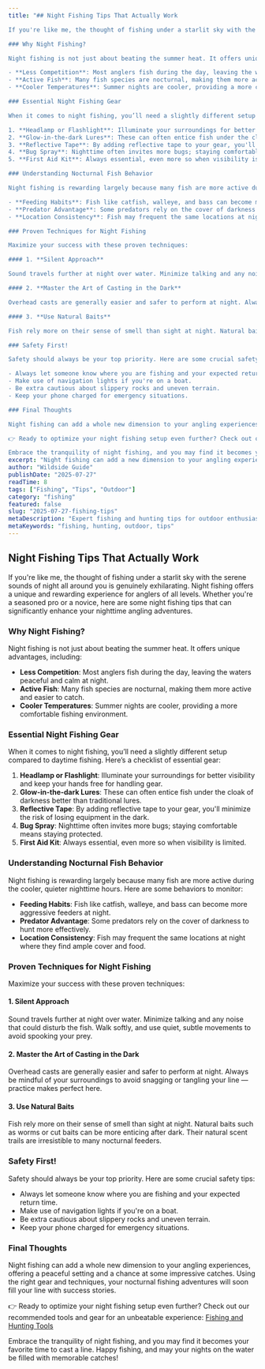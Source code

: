 ```yaml
---
title: "## Night Fishing Tips That Actually Work

If you're like me, the thought of fishing under a starlit sky with the serene sounds of night all around you is genuinely exhilarating. Night fishing offers a unique and rewarding experience for anglers of all levels. Whether you're a seasoned pro or a novice, here are some night fishing tips that can significantly enhance your nighttime angling adventures.

### Why Night Fishing?

Night fishing is not just about beating the summer heat. It offers unique advantages, including:

- **Less Competition**: Most anglers fish during the day, leaving the waters peaceful and calm at night.
- **Active Fish**: Many fish species are nocturnal, making them more active and easier to catch.
- **Cooler Temperatures**: Summer nights are cooler, providing a more comfortable fishing environment.

### Essential Night Fishing Gear

When it comes to night fishing, you’ll need a slightly different setup compared to daytime fishing. Here’s a checklist of essential gear:

1. **Headlamp or Flashlight**: Illuminate your surroundings for better visibility and keep your hands free for handling gear.
2. **Glow-in-the-dark Lures**: These can often entice fish under the cloak of darkness better than traditional lures.
3. **Reflective Tape**: By adding reflective tape to your gear, you'll minimize the risk of losing equipment in the dark.
4. **Bug Spray**: Nighttime often invites more bugs; staying comfortable means staying protected.
5. **First Aid Kit**: Always essential, even more so when visibility is limited.

### Understanding Nocturnal Fish Behavior

Night fishing is rewarding largely because many fish are more active during the cooler, quieter nighttime hours. Here are some behaviors to monitor:

- **Feeding Habits**: Fish like catfish, walleye, and bass can become more aggressive feeders at night.
- **Predator Advantage**: Some predators rely on the cover of darkness to hunt more effectively.
- **Location Consistency**: Fish may frequent the same locations at night where they find ample cover and food.

### Proven Techniques for Night Fishing

Maximize your success with these proven techniques:

#### 1. **Silent Approach**

Sound travels further at night over water. Minimize talking and any noise that could disturb the fish. Walk softly, and use quiet, subtle movements to avoid spooking your prey.

#### 2. **Master the Art of Casting in the Dark**

Overhead casts are generally easier and safer to perform at night. Always be mindful of your surroundings to avoid snagging or tangling your line — practice makes perfect here.

#### 3. **Use Natural Baits**

Fish rely more on their sense of smell than sight at night. Natural baits such as worms or cut baits can be more enticing after dark. Their natural scent trails are irresistible to many nocturnal feeders.

### Safety First!

Safety should always be your top priority. Here are some crucial safety tips:

- Always let someone know where you are fishing and your expected return time.
- Make use of navigation lights if you're on a boat.
- Be extra cautious about slippery rocks and uneven terrain.
- Keep your phone charged for emergency situations.

### Final Thoughts

Night fishing can add a whole new dimension to your angling experiences, offering a peaceful setting and a chance at some impressive catches. Using the right gear and techniques, your nocturnal fishing adventures will soon fill your line with success stories.

👉 Ready to optimize your night fishing setup even further? Check out our recommended tools and gear for an unbeatable experience: [Fishing and Hunting Tools](https://www.fishingandhuntingtips.com/tools)

Embrace the tranquility of night fishing, and you may find it becomes your favorite time to cast a line. Happy fishing, and may your nights on the water be filled with memorable catches!"
excerpt: "Night fishing can add a new dimension to your angling experiences, offering a peaceful setting with impressive catches."
author: "Wildside Guide"
publishDate: "2025-07-27"
readTime: 8
tags: ["Fishing", "Tips", "Outdoor"]
category: "fishing"
featured: false
slug: "2025-07-27-fishing-tips"
metaDescription: "Expert fishing and hunting tips for outdoor enthusiasts"
metaKeywords: "fishing, hunting, outdoor, tips"
---
```

## Night Fishing Tips That Actually Work

If you're like me, the thought of fishing under a starlit sky with the serene sounds of night all around you is genuinely exhilarating. Night fishing offers a unique and rewarding experience for anglers of all levels. Whether you're a seasoned pro or a novice, here are some night fishing tips that can significantly enhance your nighttime angling adventures.

### Why Night Fishing?

Night fishing is not just about beating the summer heat. It offers unique advantages, including:

- **Less Competition**: Most anglers fish during the day, leaving the waters peaceful and calm at night.
- **Active Fish**: Many fish species are nocturnal, making them more active and easier to catch.
- **Cooler Temperatures**: Summer nights are cooler, providing a more comfortable fishing environment.

### Essential Night Fishing Gear

When it comes to night fishing, you’ll need a slightly different setup compared to daytime fishing. Here’s a checklist of essential gear:

1. **Headlamp or Flashlight**: Illuminate your surroundings for better visibility and keep your hands free for handling gear.
2. **Glow-in-the-dark Lures**: These can often entice fish under the cloak of darkness better than traditional lures.
3. **Reflective Tape**: By adding reflective tape to your gear, you'll minimize the risk of losing equipment in the dark.
4. **Bug Spray**: Nighttime often invites more bugs; staying comfortable means staying protected.
5. **First Aid Kit**: Always essential, even more so when visibility is limited.

### Understanding Nocturnal Fish Behavior

Night fishing is rewarding largely because many fish are more active during the cooler, quieter nighttime hours. Here are some behaviors to monitor:

- **Feeding Habits**: Fish like catfish, walleye, and bass can become more aggressive feeders at night.
- **Predator Advantage**: Some predators rely on the cover of darkness to hunt more effectively.
- **Location Consistency**: Fish may frequent the same locations at night where they find ample cover and food.

### Proven Techniques for Night Fishing

Maximize your success with these proven techniques:

#### 1. **Silent Approach**

Sound travels further at night over water. Minimize talking and any noise that could disturb the fish. Walk softly, and use quiet, subtle movements to avoid spooking your prey.

#### 2. **Master the Art of Casting in the Dark**

Overhead casts are generally easier and safer to perform at night. Always be mindful of your surroundings to avoid snagging or tangling your line — practice makes perfect here.

#### 3. **Use Natural Baits**

Fish rely more on their sense of smell than sight at night. Natural baits such as worms or cut baits can be more enticing after dark. Their natural scent trails are irresistible to many nocturnal feeders.

### Safety First!

Safety should always be your top priority. Here are some crucial safety tips:

- Always let someone know where you are fishing and your expected return time.
- Make use of navigation lights if you're on a boat.
- Be extra cautious about slippery rocks and uneven terrain.
- Keep your phone charged for emergency situations.

### Final Thoughts

Night fishing can add a whole new dimension to your angling experiences, offering a peaceful setting and a chance at some impressive catches. Using the right gear and techniques, your nocturnal fishing adventures will soon fill your line with success stories.

👉 Ready to optimize your night fishing setup even further? Check out our recommended tools and gear for an unbeatable experience: [Fishing and Hunting Tools](https://www.fishingandhuntingtips.com/tools)

Embrace the tranquility of night fishing, and you may find it becomes your favorite time to cast a line. Happy fishing, and may your nights on the water be filled with memorable catches!